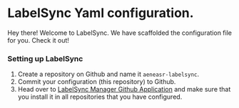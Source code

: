 # LabelSync Yaml configuration.

Hey there! Welcome to LabelSync. We have scaffolded the configuration file for you. Check it out!

### Setting up LabelSync

1. Create a repository on Github and name it `aeneasr-labelsync`.
1. Commit your configuration (this repository) to Github.
1. Head over to [LabelSync Manager Github Application](https://github.com/apps/labelsync-manager) and make sure that you install it in all repositories that you have configured.
